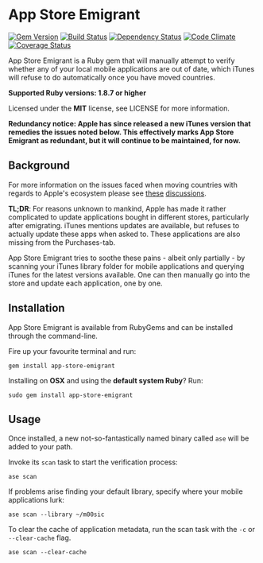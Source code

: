 # App Store Emigrant

[![Gem Version](https://img.shields.io/gem/v/app-store-emigrant.svg)](https://rubygems.org/gems/app-store-emigrant)
[![Build Status](https://img.shields.io/travis/timkurvers/app-store-emigrant.svg)](https://travis-ci.org/timkurvers/app-store-emigrant)
[![Dependency Status](https://img.shields.io/gemnasium/timkurvers/app-store-emigrant.svg)](https://gemnasium.com/timkurvers/app-store-emigrant)
[![Code Climate](https://img.shields.io/codeclimate/github/timkurvers/app-store-emigrant.svg)](https://codeclimate.com/github/timkurvers/app-store-emigrant)
[![Coverage Status](https://img.shields.io/coveralls/timkurvers/app-store-emigrant.svg)](https://coveralls.io/r/timkurvers/app-store-emigrant)

App Store Emigrant is a Ruby gem that will manually attempt to verify whether any of your local mobile applications are out of date, which iTunes will refuse to do automatically once you have moved countries.

**Supported Ruby versions: 1.8.7 or higher**

Licensed under the **MIT** license, see LICENSE for more information.

**Redundancy notice: Apple has since released a new iTunes version that remedies the issues noted below. This effectively marks App Store Emigrant as redundant, but it will continue to be maintained, for now.**


## Background

For more information on the issues faced when moving countries with regards to Apple's ecosystem please see [these](https://discussions.apple.com/thread/2443094) [discussions](https://discussions.apple.com/message/16273593).

**TL;DR**: For reasons unknown to mankind, Apple has made it rather complicated to update applications bought in different stores, particularly after emigrating. iTunes mentions updates are available, but refuses to actually update these apps when asked to. These applications are also missing from the Purchases-tab.

App Store Emigrant tries to soothe these pains - albeit only partially - by scanning your iTunes library folder for mobile applications and querying iTunes for the latest versions available. One can then manually go into the store and update each application, one by one.


## Installation

App Store Emigrant is available from RubyGems and can be installed through the command-line.

Fire up your favourite terminal and run:

    gem install app-store-emigrant

Installing on **OSX** and using the **default system Ruby**? Run:

    sudo gem install app-store-emigrant


## Usage

Once installed, a new not-so-fantastically named binary called ```ase``` will be added to your path.

Invoke its ```scan``` task to start the verification process:

    ase scan

If problems arise finding your default library, specify where your mobile applications lurk:

    ase scan --library ~/m00sic

To clear the cache of application metadata, run the scan task with the ```-c``` or ```--clear-cache``` flag.

    ase scan --clear-cache
